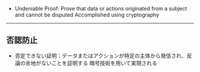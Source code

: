 - Undeniable Proof: Prove that data or actions originated from a subject and cannot be disputed
Accomplished using cryptography

---

## 否認防止

- 否定できない証明：データまたはアクションが特定の主体から発信され、反論の余地がないことを証明する
暗号技術を用いて実現される